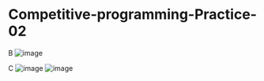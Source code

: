 # Competitive-programming-Practice-02


B
![image](https://github.com/kaniz-codes/Competitive-programming-Practice-01/assets/138873297/ce210390-bdb9-4b46-8b11-454c5d6bdf7e)

C
![image](https://github.com/kaniz-codes/Competitive-programming-Practice-01/assets/138873297/fad56410-1565-47e3-b057-68ea5741c318)
![image](https://github.com/kaniz-codes/Competitive-programming-Practice-01/assets/138873297/d65d59e5-c8db-4dae-9de6-8ff508eabae5)
